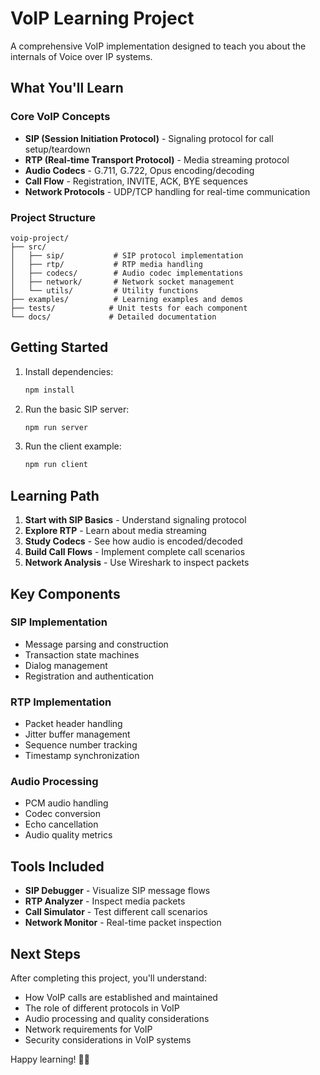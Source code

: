 # VoIP Learning Project

A comprehensive VoIP implementation designed to teach you about the internals of Voice over IP systems.

## What You'll Learn

### Core VoIP Concepts
- **SIP (Session Initiation Protocol)** - Signaling protocol for call setup/teardown
- **RTP (Real-time Transport Protocol)** - Media streaming protocol
- **Audio Codecs** - G.711, G.722, Opus encoding/decoding
- **Call Flow** - Registration, INVITE, ACK, BYE sequences
- **Network Protocols** - UDP/TCP handling for real-time communication

### Project Structure

```
voip-project/
├── src/
│   ├── sip/           # SIP protocol implementation
│   ├── rtp/           # RTP media handling
│   ├── codecs/        # Audio codec implementations
│   ├── network/       # Network socket management
│   └── utils/         # Utility functions
├── examples/          # Learning examples and demos
├── tests/            # Unit tests for each component
└── docs/             # Detailed documentation
```

## Getting Started

1. Install dependencies:
   ```bash
   npm install
   ```

2. Run the basic SIP server:
   ```bash
   npm run server
   ```

3. Run the client example:
   ```bash
   npm run client
   ```

## Learning Path

1. **Start with SIP Basics** - Understand signaling protocol
2. **Explore RTP** - Learn about media streaming
3. **Study Codecs** - See how audio is encoded/decoded
4. **Build Call Flows** - Implement complete call scenarios
5. **Network Analysis** - Use Wireshark to inspect packets

## Key Components

### SIP Implementation
- Message parsing and construction
- Transaction state machines
- Dialog management
- Registration and authentication

### RTP Implementation
- Packet header handling
- Jitter buffer management
- Sequence number tracking
- Timestamp synchronization

### Audio Processing
- PCM audio handling
- Codec conversion
- Echo cancellation
- Audio quality metrics

## Tools Included

- **SIP Debugger** - Visualize SIP message flows
- **RTP Analyzer** - Inspect media packets
- **Call Simulator** - Test different call scenarios
- **Network Monitor** - Real-time packet inspection

## Next Steps

After completing this project, you'll understand:
- How VoIP calls are established and maintained
- The role of different protocols in VoIP
- Audio processing and quality considerations
- Network requirements for VoIP
- Security considerations in VoIP systems

Happy learning! 🎤📞 